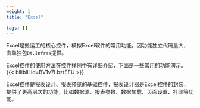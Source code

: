 ```yaml
---
weight: 1
title: "Excel"

tags: []
---
```


Excel是搬运工的核心控件，模拟Excel软件的常用功能，因功能独立代码量大，由单独包`Dt.Infras`提供。

Excel控件的使用方法在控件样例中有详细介绍，下面是一些常用的功能演示。
{{< bilibili id=BV1v7LbztEFU >}}

Excel控件是报表设计、报表预览的基础控件，报表设计器是Excel控件的封装，提供了更高层次的功能，比如数据源、报表参数、数据加载、页面设置、打印等功能。
